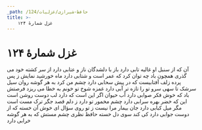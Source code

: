 ```yaml
---
_path: /حافظ-شیرازی/غزلیات/124
title: >-
    غزل شمارهٔ ۱۲۴
---
```

# غزل شمارهٔ ۱۲۴

آن که از سنبل او غالیه تابی دارد
باز با دلشدگان ناز و عتابی دارد
از سر کشته خود می گذری همچون باد
چه توان کرد که عمر است و شتابی دارد
ماه خورشید نمایش ز پس پرده زلف
آفتابیست که در پیش سحابی دارد
چشم من کرد به هر گوشه روان سیل سرشک
تا سهی سرو تو را تازه تر آبی دارد
غمزه شوخ تو خونم به خطا می ریزد
فرصتش باد که خوش فکر صوابی دارد
آب حیوان اگر این است که دارد لب دوست
روشن است این که خضر بهره سرابی دارد
چشم مخمور تو دارد ز دلم قصد جگر
ترک مست است مگر میل کبابی دارد
جان بیمار مرا نیست ز تو روی سؤال
ای خوش آن خسته که از دوست جوابی دارد
کی کند سوی دل خسته حافظ نظری
چشم مستش که به هر گوشه خرابی دارد
